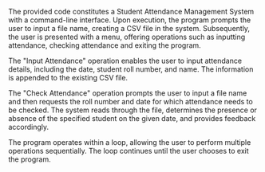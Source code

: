 The provided code constitutes a Student Attendance Management System with a command-line interface. Upon execution, the program prompts the user to input a file name, creating a CSV file in the system. Subsequently, the user is presented with a menu, offering operations such as inputting attendance, checking attendance and exiting the program.

The "Input Attendance" operation enables the user to input attendance details, including the date, student roll number, and name. The information is appended to the existing CSV file.

The "Check Attendance" operation prompts the user to input a file name and then requests the roll number and date for which attendance needs to be checked. The system reads through the file, determines the presence or absence of the specified student on the given date, and provides feedback accordingly.

The program operates within a loop, allowing the user to perform multiple operations sequentially. The loop continues until the user chooses to exit the program.
